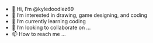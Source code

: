 - 👋 Hi, I’m @kyledoodlez69
- 👀 I’m interested in drawing, game designing, and coding
- 🌱 I’m currently learning coding
- 💞️ I’m looking to collaborate on ...
- 📫 How to reach me ...

<!---
kyledoodlez69/kyledoodlez69 is a ✨ special ✨ repository because its `README.md` (this file) appears on your GitHub profile.
You can click the Preview link to take a look at your changes.
--->
